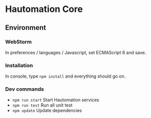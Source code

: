 # Hautomation Core

## Environment

### WebStorm

In preferences / languages / Javascript, set ECMAScript 6 and save.

### Installation

In console, type `npm install` and everything should go on.

### Dev commands

* `npm run start` Start Hautomation services
* `npm run test` Run all unit test
* `npm update` Update dependencies